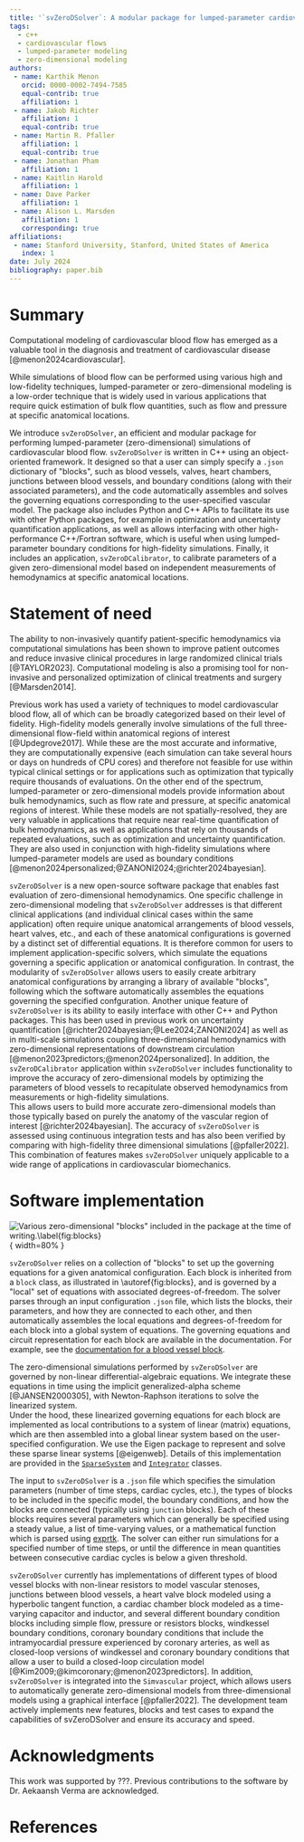 ```yaml
---
title: '`svZeroDSolver`: A modular package for lumped-parameter cardiovascular flow simulations'
tags:
  - c++
  - cardiovascular flows
  - lumped-parameter modeling
  - zero-dimensional modeling
authors:
 - name: Karthik Menon
   orcid: 0000-0002-7494-7585
   equal-contrib: true
   affiliation: 1
 - name: Jakob Richter
   affiliation: 1
   equal-contrib: true
 - name: Martin R. Pfaller
   affiliation: 1
   equal-contrib: true
 - name: Jonathan Pham
   affiliation: 1
 - name: Kaitlin Harold
   affiliation: 1
 - name: Dave Parker
   affiliation: 1
 - name: Alison L. Marsden
   affiliation: 1
   corresponding: true
affiliations:
 - name: Stanford University, Stanford, United States of America
   index: 1
date: July 2024
bibliography: paper.bib
---
```


# Summary

Computational modeling of cardiovascular blood flow has emerged as a valuable tool in the diagnosis and treatment of cardiovascular disease [@menon2024cardiovascular]. 

While simulations of blood flow can be performed using various high and low-fidelity techniques, lumped-parameter or zero-dimensional modeling is a low-order technique that is widely used in various applications that require quick estimation of bulk flow quantities, such as flow and pressure at specific anatomical locations.

We introduce `svZeroDSolver`, an efficient and modular package for performing lumped-parameter (zero-dimensional) simulations of cardiovascular blood flow. `svZeroDSolver` is written in C++ using an object-oriented framework. It designed so that a user can simply specify a `.json` dictionary of "blocks", such as blood vessels, valves, heart chambers, junctions between blood vessels, and boundary conditions (along with their associated parameters), and the code automatically assembles and solves the governing equations corresponding to the user-specified vascular model. The package also includes Python and C++ APIs to facilitate its use with other Python packages, for example in optimization and uncertainty quantification applications, as well as allows interfacing with other high-performance C++/Fortran software, which is useful when using lumped-parameter boundary conditions for high-fidelity simulations. Finally, it includes an application, `svZeroDCalibrator`, to calibrate parameters of a given zero-dimensional model based on independent measurements of hemodynamics at specific anatomical locations.


# Statement of need

The ability to non-invasively quantify patient-specific hemodynamics via computational simulations has been shown to improve patient outcomes and reduce invasive clinical procedures in large randomized clinical trials [@TAYLOR2023]. 
Computational modeling is also a promising tool for non-invasive and personalized optimization of clinical treatments and surgery [@Marsden2014]. 

Previous work has used a variety of techniques to model cardiovascular blood flow, all of which can be broadly categorized based on their level of fidelity. 
High-fidelity models generally involve simulations of the full three-dimensional flow-field within anatomical regions of interest [@Updegrove2017]. 
While these are the most accurate and informative, they are computationally expensive (each simulation can take several hours or days on hundreds of CPU cores) and therefore not feasible for use within typical clinical settings or for applications such as optimization that typically require thousands of evaluations. 
On the other end of the spectrum, lumped-parameter or zero-dimensional models provide information about bulk hemodynamics, such as flow rate and pressure, at specific anatomical regions of interest. 
While these models are not spatially-resolved, they are very valuable in applications that require near real-time quantification of bulk hemodynamics, as well as applications that rely on thousands of repeated evaluations, such as optimization and uncertainty quantification. 
They are also used in conjunction with high-fidelity simulations where lumped-parameter models are used as boundary conditions [@menon2024personalized;@ZANONI2024;@richter2024bayesian].

`svZeroDSolver` is a new open-source software package that enables fast evaluation of zero-dimensional hemodynamics. 
One specific challenge in zero-dimensional modeling that `svZeroDSolver` addresses is that different clinical applications (and individual clinical cases within the same application) often require unique anatomical arrangements of blood vessels, heart valves, etc., and each of these anatomical configurations is governed by a distinct set of differential equations. 
It is therefore common for users to implement application-specific solvers, which simulate the equations governing a specific application or anatomical configuration. 
In contrast, the modularity of `svZeroDSolver` allows users to easily create arbitrary anatomical configurations by arranging a library of available "blocks", following which the software automatically assembles the equations governing the specified confguration. 
Another unique feature of `svZeroDSolver` is its ability to easily interface with other C++ and Python packages. 
This has been used in previous work on uncertainty quantification [@richter2024bayesian;@Lee2024;ZANONI2024] as well as in multi-scale simulations coupling three-dimensional hemodynamics with zero-dimensional representations of downstream circulation [@menon2023predictors;@menon2024personalized]. 
In addition, the `svZeroDCalibrator` application within `svZeroDSolver` includes functionality to improve the accuracy of zero-dimensional models by optimizing the parameters of blood vessels to recapitulate observed hemodynamics from measurements or high-fidelity simulations.  
This allows users to build more accurate zero-dimensional models than those typically based on purely the anatomy of the vascular region of interest [@richter2024bayesian].
The accuracy of `svZeroDSolver` is assessed using continuous integration tests and has also been verified by comparing with high-fidelity three dimensional simulations [@pfaller2022].
This combination of features makes `svZeroDSolver` uniquely applicable to a wide range of applications in cardiovascular biomechanics. 

# Software implementation

![Various zero-dimensional "blocks" included in the package at the time of writing.\label{fig:blocks}](blocks.png){ width=80% }

`svZeroDSolver` relies on a collection of "blocks" to set up the governing equations for a given anatomical configuration. 
Each block is inherited from a `block` class, as illustrated in \autoref{fig:blocks}, and is governed by a "local" set of equations with associated degrees-of-freedom. 
The solver parses through an input configuration `.json` file, which lists the blocks, their parameters, and how they are connected to each other, and then automatically assembles the local equations and degrees-of-freedom for each block into a global system of equations.
The governing equations and circuit representation for each block are available in the documentation. For example, see the [documentation for a blood vessel block](https://simvascular.github.io/svZeroDSolver/class_blood_vessel.html#details). 

The zero-dimensional simulations performed by `svZeroDSolver` are governed by non-linear differential-algebraic equations. 
We integrate these equations in time using the implicit generalized-alpha scheme [@JANSEN2000305], with Newton-Raphson iterations to solve the linearized system.  
Under the hood, these linearized governing equations for each block are implemented as local contributions to a system of linear (matrix) equations, which are then assembled into a global linear system based on the user-specified configuration.
We use the Eigen package to represent and solve these sparse linear systems [@eigenweb].
Details of this implementation are provided in the [`SparseSystem`](https://simvascular.github.io/svZeroDSolver/class_sparse_system.html#details) and [`Integrator`](https://simvascular.github.io/svZeroDSolver/class_integrator.html#details) classes.

The input to `svZeroDSolver` is a `.json` file which specifies the simulation parameters (number of time steps, cardiac cycles, etc.), the types of blocks to be included in the specific model, the boundary conditions, and how the blocks are connected (typically using `junction` blocks). Each of these blocks requires several parameters which can generally be specified using a steady value, a list of time-varying values, or a mathematical function which is parsed using [exprtk](https://github.com/ArashPartow/exprtk). The solver can either run simulations for a specified number of time steps, or until the difference in mean quantities between consecutive cardiac cycles is below a given threshold. 

`svZeroDSolver` currently has implementations of different types of blood vessel blocks with non-linear resistors to model vascular stenoses, junctions between blood vessels, a heart valve block modeled using a hyperbolic tangent function, a cardiac chamber block modeled as a time-varying capacitor and inductor, and several different boundary condition blocks including simple flow, pressure or resistors blocks, windkessel boundary conditions, coronary boundary conditions that include the intramyocardial pressure experienced by coronary arteries, as well as closed-loop versions of windkessel and coronary boundary conditions that allow a user to build a closed-loop circulation model [@Kim2009;@kimcoronary;@menon2023predictors].
In addition, `svZeroDSolver` is integrated into the `Simvascular` project, which allows users to automatically generate zero-dimensional models from three-dimensional models using a graphical interface [@pfaller2022].
The development team actively implements new features, blocks and test cases to expand the capabilities of svZeroDSolver and ensure its accuracy and speed.  

# Acknowledgments

This work was supported by ???. Previous contributions to the software by Dr. Aekaansh Verma are acknowledged.

# References
